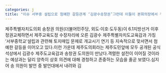 ```yaml
---
categories: j
title: "이슈 서부중 설립으로 첨예한 갈등관계 ‘김광수송창권’그런데 이들이 본회의장에서 우레와 같은 박수를 받은 이유는"
---
```

제주특별자치도의회 송창권 의원(더불어민주당, 외도·이호·도두동)이 6.1지방선거 이후 정권교체하면서 제주교육도정 수장자리에 오른 김광수 제주특별자치도교육감과 가칭 ‘서부중학교’설립과 관련해 토지매입 문제로 개교시기 연기 등 지속적으로 맞서면서 첨예한 갈등을 이어오고 있다.이런 가운데 제주도의회라는 제주도민앞에 모두 공개된 공식석상에서 김광수 제주도교육감과 송창권 도의원이 만났다.격렬한 설전이 이어질 것이라는 예상과는 달리 양측이 상호 의견에 대해 경청하고 존중하는 모습을 줄곧 보였다.심지어 송 의원이 발언 중 발언대에서 내려와 김